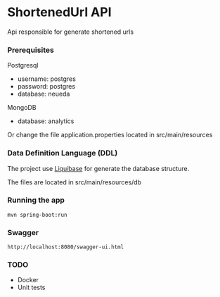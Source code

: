 # ShortenedUrl API
Api responsible for generate shortened urls

### Prerequisites

Postgresql

* username: postgres
* password: postgres
* database: neueda

MongoDB

* database: analytics

Or change the file application.properties located in src/main/resources

### Data Definition Language (DDL)

The project use [Liquibase](https://www.liquibase.org/index.html) for generate the database structure.

The files are located in src/main/resources/db

### Running the app

```
mvn spring-boot:run
```
### Swagger

```
http://localhost:8080/swagger-ui.html
```

### TODO
* Docker
* Unit tests
